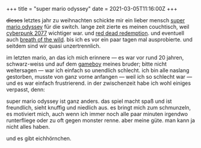 +++
title = "super mario odyssey"
date = 2021-03-05T11:16:00Z
+++

<del>dieses</del> letztes jahr zu weihnachten schickte mir ein lieber mensch [super mario odyssey](https://de.wikipedia.org/wiki/Super_Mario_Odyssey) für die switch. lange zeit zierte es meinen couchtisch, weil [cyberpunk 2077](https://de.wikipedia.org/wiki/Cyberpunk_2077) wichtiger war. und [red dead redemption](/2021/17-54/). und eventuell auch [breath of the wild](https://www.neues-deutschland.de/artikel/1147341.ich-komme-mit-gender-in-dein-lieblings-videospiel.html). bis ich es vor ein paar tagen mal ausprobierte. und seitdem sind wir quasi unzertrennlich.

im letzten mario, an das ich mich erinnere — es war vor rund 20 jahren, schwarz-weiss und auf dem [gameboy](https://de.wikipedia.org/wiki/Game_Boy#Game_Boy_Light) meines bruder; bitte nicht weitersagen — war ich einfach so unendlich schlecht. ich bin alle naslang gestorben, musste von ganz vorne anfangen — weil ich so schlecht war — und es war einfach frustrierend. in der zwischenzeit habe ich wohl einiges verpasst, denn:

super mario odyssey ist ganz anders. das spiel macht spaß und ist freundlich, sieht knuffig und niedlich aus. es bringt mich zum schmunzeln, es motiviert mich, auch wenn ich immer noch alle paar minuten irgendwo runterfliege oder zu oft gegen monster renne. aber meine güte. man kann ja nicht alles haben.

und es gibt eichhörnchen.